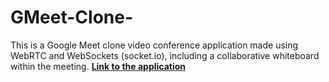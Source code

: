 # GMeet-Clone-
This is a Google Meet clone video conference application made using WebRTC and WebSockets (socket.io), including a collaborative whiteboard within the meeting.
[**Link to the application**](https://tail-o629.onrender.com/)
